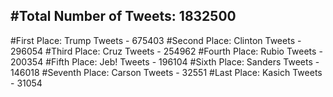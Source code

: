 #Total Number of Tweets: 1832500 
---
#First Place: Trump Tweets - 675403
#Second Place: Clinton Tweets - 296054
#Third Place: Cruz Tweets - 254962
#Fourth Place: Rubio Tweets - 200354
#Fifth Place: Jeb! Tweets - 196104
#Sixth Place: Sanders Tweets - 146018
#Seventh Place: Carson Tweets - 32551
#Last Place: Kasich Tweets - 31054
